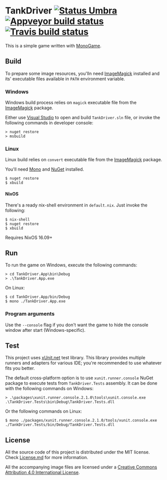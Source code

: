 TankDriver [![Status Umbra][status-umbra]][andivionian-status-classifier] [![Appveyor build status][appveyor-status]][appveyor] [![Travis build status][travis-status]][travis]
==========

This is a simple game written with [MonoGame][monogame].


Build
-----

To prepare some image resources, you'lln need [ImageMagick][imagemagick]
installed and its' executable files available in `PATH` environment variable.

### Windows

Windows build process relies on `magick` executable file from the
[ImageMagick][imagemagick] package.

Either use [Visual Studio][visual-studio] to open and build `TankDriver.sln`
file, or invoke the following commands in developer console:

```console
> nuget restore
> msbuild
```

### Linux

Linux build relies on `convert` executable file from the
[ImageMagick][imagemagick] package.

You'll need [Mono][mono] and [NuGet][nuget] installed.

```console
$ nuget restore
$ xbuild
```

#### NixOS

There's a ready nix-shell environment in `default.nix`. Just invoke the
following:

```console
$ nix-shell
$ nuget restore
$ xbuild
```

Requires NixOS 16.09+

Run
---

To run the game on Windows, execute the following commands:

```console
> cd TankDriver.App\bin\Debug
> .\TankDriver.App.exe
```

On Linux:

```console
$ cd TankDriver.App/bin/Debug
$ mono ./TankDriver.App.exe
```

### Program arguments

Use the `--console` flag if you don't want the game to hide the console window
after start (Windows-specific).

Test
----

This project uses [xUnit.net][xunit] test library. This library provides
multiple runners and adapters for various IDE; you're recommended to use
whatever fits you better.

The default cross-platform option is to use `xunit.runner.console` NuGet package
to execute tests from `TankDriver.Tests` assembly. It can be done with the
following commands on Windows:

```console
> .\packages\xunit.runner.console.2.1.0\tools\xunit.console.exe .\TankDriver.Tests\bin\Debug\TankDriver.Tests.dll
```

Or the following commands on Linux:

```console
$ mono ./packages/xunit.runner.console.2.1.0/tools/xunit.console.exe ./TankDriver.Tests/bin/Debug/TankDriver.Tests.dll
```

License
-------

All the source code of this project is distributed under the MIT license. Check
[License.md][license] for more information.

All the accompanying image files are licensed under a [Creative Commons
Attribution 4.0 International License][cc-by-license].

[license]: License.md

[andivionian-status-classifier]: https://github.com/ForNeVeR/andivionian-status-classifier#status-umbra-
[appveyor]: https://ci.appveyor.com/project/ForNeVeR/tankdriver/branch/develop
[cc-by-license]: https://creativecommons.org/licenses/by/4.0/
[imagemagick]: https://www.imagemagick.org/script/index.php
[mono]: http://www.mono-project.com/
[monogame]: http://www.monogame.net/
[nuget]: https://www.nuget.org/
[travis]: https://travis-ci.org/ForNeVeR/TankDriver
[visual-studio]: https://www.visualstudio.com/
[xunit]: https://xunit.github.io/

[appveyor-status]: https://ci.appveyor.com/api/projects/status/486qc2gl6m18pbvn/branch/develop?svg=true
[status-umbra]: https://img.shields.io/badge/status-umbra-red.svg
[travis-status]: https://travis-ci.org/ForNeVeR/TankDriver.svg?branch=develop
